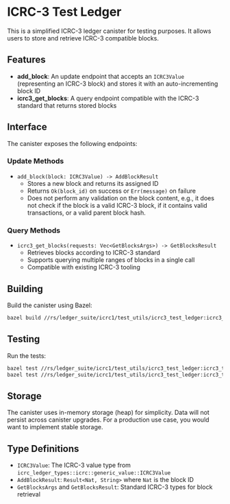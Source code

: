 # ICRC-3 Test Ledger

This is a simplified ICRC-3 ledger canister for testing purposes. It allows users to store and retrieve ICRC-3
compatible blocks.

## Features

- **add_block**: An update endpoint that accepts an `ICRC3Value` (representing an ICRC-3 block) and stores it with an
  auto-incrementing block ID
- **icrc3_get_blocks**: A query endpoint compatible with the ICRC-3 standard that returns stored blocks

## Interface

The canister exposes the following endpoints:

### Update Methods

- `add_block(block: ICRC3Value) -> AddBlockResult`
    - Stores a new block and returns its assigned ID
    - Returns `Ok(block_id)` on success or `Err(message)` on failure
    - Does not perform any validation on the block content, e.g., it does not check if the block is a valid ICRC-3
      block, if it contains valid transactions, or a valid parent block hash.

### Query Methods

- `icrc3_get_blocks(requests: Vec<GetBlocksArgs>) -> GetBlocksResult`
    - Retrieves blocks according to ICRC-3 standard
    - Supports querying multiple ranges of blocks in a single call
    - Compatible with existing ICRC-3 tooling

## Building

Build the canister using Bazel:

```bash
bazel build //rs/ledger_suite/icrc1/test_utils/icrc3_test_ledger:icrc3_test_ledger_canister.wasm.gz
```

## Testing

Run the tests:

```bash
bazel test //rs/ledger_suite/icrc1/test_utils/icrc3_test_ledger:icrc3_test_ledger_canister_test
bazel test //rs/ledger_suite/icrc1/test_utils/icrc3_test_ledger:icrc3_test_ledger_integration_test
```

## Storage

The canister uses in-memory storage (heap) for simplicity. Data will not persist across canister upgrades. For a
production use case, you would want to implement stable storage.

## Type Definitions

- `ICRC3Value`: The ICRC-3 value type from `icrc_ledger_types::icrc::generic_value::ICRC3Value`
- `AddBlockResult`: `Result<Nat, String>` where `Nat` is the block ID
- `GetBlocksArgs` and `GetBlocksResult`: Standard ICRC-3 types for block retrieval
